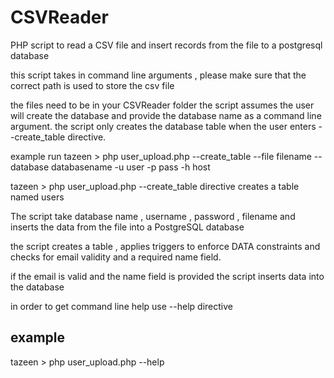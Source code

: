 # CSVReader
PHP script to read a CSV file and insert records from the file to a postgresql database

this script takes in command line arguments , please make sure that the correct path is used to store the csv file 

the files need to be in your CSVReader folder
the script assumes the user will create the database and provide the database name as a command line argument.
the script only creates the database table when the user enters --create_table directive.

example run
tazeen > php user_upload.php --create_table --file filename --database  databasename -u user -p pass -h host
 
 tazeen > php user_upload.php --create_table directive creates a table named users

The script take database name , username , password , filename and inserts the data from the file into a PostgreSQL database

the script creates a table , applies triggers to enforce DATA constraints and checks for email validity and a required name field.

if the email is valid and the name field is provided the script inserts data into the database

in order to get command line help use --help directive

example 
--------
tazeen > php user_upload.php --help

